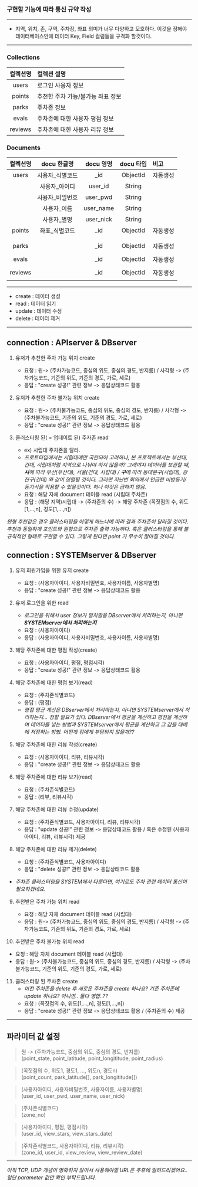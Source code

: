 ### 구현할 기능에 따라 통신 규약 작성
***

- 지역, 위치, 존, 구역, 주차장, 좌표 의미가 너무 다양하고 모호하다. 이것을 정해야 데이터베이스안에 데이터 Key, Field 컬럼들을 규격화 할것이다.


***

### Collections

|컬렉션명|컬렉션 설명|
|:---:|:---|
|users|로그인 사용자 정보|
|points|추천한 주차 가능/불가능 좌표 정보|
|parks|주차존 정보|
|evals|주차존에 대한 사용자 평점 정보|
|reviews|주차존에 대한 사용자 리뷰 정보|

### Documents

|컬렉션명|docu 한글명|docu 영명|docu 타입|비고|
|:---:|:---:|:---:|:---:|:---|
|users|사용자_식별코드|_id|ObjectId|자동생성|
||사용자_아이디|user_id|String||
||사용자_비밀번호|user_pwd|String||
||사용자_이름|user_name|String||
||사용자_별명|user_nick|String||
|points|좌표_식별코드|_id|ObjectId|자동생성|
||||||
||||||
|parks||_id|ObjectId|자동생성|
||||||
|evals||_id|ObjectId|자동생성|
||||||
|reviews||_id|ObjectId|자동생성|
||||||


***

- create : 데이터 생성
- read : 데이터 읽기
- update : 데이터 수정
- delete : 데이터 제거

***

## connection : APIserver & DBserver 

1. 유저가 추천한 주차 가능 위치 create
   - 요청 : 원-> (주차가능코드, 중심의 위도, 중심의 경도, 반지름) / 사각형 -> (주차가능코드, 기준의 위도, 기준의 경도, 가로, 세로)
   - 응답 : "create 성공!" 관련 정보 -> 응답상태코드 활용

2. 유저가 추천한 주차 불가능 위치 create
   - 요청 : 원-> (주차불가능코드, 중심의 위도, 중심의 경도, 반지름) / 사각형 -> (주차불가능코드, 기준의 위도, 기준의 경도, 가로, 세로)
   - 응답 : "create 성공!" 관련 정보 -> 응답상태코드 활용

3. 클러스터링 된( = 업데이트 된) 주자존 read
   - ex) 시립대 주차존을 달라.
   - _프로트타입에서는 시립대에만 국한되어 고려하나, 본 프로젝트에서는 부산대, 건대, 시립대처럼 지역으로 나눠야 하지 않을까? 그래야지 데이터를 보관할 때, **시**에 따라 부산(부산대), 서울(건대, 시립대) / **구**에 따라 동대문구(시립대), 광진구(건대) 와 같이 정렬될 것이다. 그러면 지난번 회의에서 언급한 비방동기/ 동기식을 적용할 수 있을것이다. 허나 이것은 급하지 않음._
   - 요청 : 해당 자체 document 테이블 read (시립대 주차존) 
   - 응답 : (해당 지역)시립대 -> (주차존의 수) -> 해당 주차존 (꼭짓점의 수, 위도[1,...,n], 경도[1,...,n])
  
_원형 추천같은 경우 클러스터링을 어떻게 하느냐에 따라 결과 주차존이 달라질 것이다. 추천과 동일하게 포인트와 원형으로 주차존 출력 가능하다._
_혹은 클러스터링을 통해 불규칙적인 형태로 구현할 수 있다. 그렇게 된다면 point 가 무수히 많아질 것이다._

## connection : SYSTEMserver & DBserver 

1. 유저 회원가입을 위한 유저 create
   - 요청 : (사용자아이디, 사용자비밀번호, 사용자이름, 사용자별명) 
   - 응답 : "create 성공!" 관련 정보 -> 응답상태코드 활용

2. 유저 로그인을 위한 read
   - _로그인을 위해서 user 정보가 일치함을 DBserver에서 처리하는지, 아니면 **SYSTEMserver에서 처리하는지**_
   - 요청 : (사용자아이디)
   - 응답 : (사용자아이디, 사용자비밀번호, 사용자이름, 사용자별명)

3. 해당 주차존에 대한 평점 작성(create)
   - 요청 : (사용자아이디, 평점, 평점시각)
   - 응답 : "create 성공!" 관련 정보 -> 응답상태코드 활용
  
4. 해당 주차존에 대한 평점 보기(read)
   - 요청 : (주차존식별코드)
   - 응답 : (평점)
   - _평점 평균 계산은 DBserver에서 처리하는지, 아니면 SYSTEMserver에서 처리하는지... 정할 필요가 있다. DBserver에서 평균을 계산하고 평점을 계산하여 데이터를 넣는 방법과 SYSTEMserver에서 평균을 계산하고 그 값을 데베에 저장하는 방법. 어떤게 컴에게 부담되지 않을까??_
  
5. 해당 주차존에 대한 리뷰 작성(create)
   - 요청 : (사용자아이디, 리뷰, 리뷰시각)
   - 응답 : "create 성공!" 관련 정보 -> 응답상태코드 활용
  
6. 해당 주차존에 대한 리뷰 보기(read)
   - 요청 : (주차존식별코드)
   - 응답 : (리뷰, 리뷰시각)
  
7. 해당 주차존에 대한 리뷰 수정(update)
   - 요청 : (주차존식별코드, 사용자아이디, 리뷰, 리뷰시각)
   - 응답 : "update 성공!" 관련 정보 -> 응답상태코드 활용 / 혹은 수정된 (사용자아이디, 리뷰, 리뷰시각) 제공
  
8. 해당 주차존에 대한 리뷰 제거(delete)
   - 요청 : (주차존식별코드, 사용자아이디)
   - 응답 : "delete 성공!" 관련 정보 -> 응답상태코드 활용

- _주차존 클러스터링을 SYSTEM에서 다룬다면, 여기로도 주차 관련 데이터 통신이 필요하겠네요._

9. 추천받은 주차 가능 위치 read
   - 요청 : 해당 자체 document 테이블 read (시립대)
   - 응답 : 원-> (주차가능코드, 중심의 위도, 중심의 경도, 반지름) / 사각형 -> (주차가능코드, 기준의 위도, 기준의 경도, 가로, 세로)

10. 추천받은 주차 불가능 위치 read
   - 요청 : 해당 자체 document 테이블 read (시립대)
   - 응답 : 원-> (주차불가능코드, 중심의 위도, 중심의 경도, 반지름) / 사각형 -> (주차불가능코드, 기준의 위도, 기준의 경도, 가로, 세로)
  
11. 클러스터링 된 주차존 create
    - _이전 주차존을 delete 후 새로운 주차존을 create 하나요? 기존 주차존에 update 하나요? 아니면.. 둘다 병합..??_
    - 요청 : (꼭짓점의 수, 위도[1,...,n], 경도[1,...,n])
    - 응답 : "create 성공!" 관련 정보 -> 응답상태코드 활용 / (주차존의 수) 제공

***

## 파라미터 값 설정

> 원 -> (주차가능코드, 중심의 위도, 중심의 경도, 반지름)    
> (point_state, point_latitude, point_longititude, point_radius)

> (꼭짓점의 수, 위도1, 경도1, ..., 위도n, 경도n)   
> (point_count, park_latitude[], park_longititude[]) 

> (사용자아이디, 사용자비밀번호, 사용자이름, 사용자별명)    
> (user_id, user_pwd, user_name, user_nick)

> (주차존식별코드)   
> (zone_no)

> (사용자아이디, 평점, 평점시각)   
> (user_id, view_stars, view_stars_date)

> (주차존식별코드, 사용자아이디, 리뷰, 리뷰시각)   
> (zone_id, user_id, view_review, view_review_date)

***

 _아직 TCP, UDP 개념이 명확하지 않아서 사용해야할 URL은 추후에 알려드리겠어요.. 일단 parameter 값만 확인 부탁드립니다._